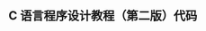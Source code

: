 ## C 语言程序设计教程（第二版）代码                                                                                                                                                                                                                                                                                                                                                                                                                                                                        
